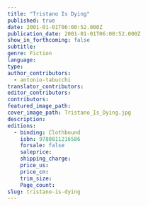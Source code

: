 ```yaml
---
title: "Tristano Is Dying"
published: true
date: 2001-01-01T06:00:52.000Z
publication_date: 2001-01-01T06:00:52.000Z
show_in_forthcoming: false
subtitle:
genre: Fiction
language:
type:
author_contributors:
  - antonio-tabucchi
translator_contributors:
editor_contributors:
contributors:
featured_image_path:
cover_image_path: Tristano_Is_Dying.jpg
description:
editions:
  - binding: Clothbound
    isbn: 9780811216586
    forsale: false
    saleprice:
    shipping_charge:
    price_us:
    price_cn:
    trim_size:
    Page_count:
slug: tristano-is-dying
---
```

